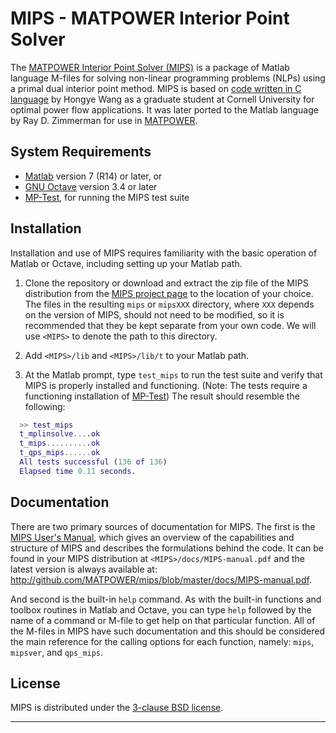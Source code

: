 MIPS - MATPOWER Interior Point Solver
=====================================

The [MATPOWER Interior Point Solver (MIPS)][1] is a package of Matlab language
M-files for solving non-linear programming problems (NLPs) using a primal
dual interior point method. MIPS is based on [code written in C language][2]
by Hongye Wang as a graduate student at Cornell University for optimal
power flow applications. It was later ported to the Matlab language by
Ray D. Zimmerman for use in [MATPOWER][3].

System Requirements
-------------------

*   [Matlab][4] version 7 (R14) or later, or
*   [GNU Octave][5] version 3.4 or later
*   [MP-Test][6], for running the MIPS test suite


Installation
------------

Installation and use of MIPS requires familiarity with the basic operation
of Matlab or Octave, including setting up your Matlab path.

1.  Clone the repository or download and extract the zip file of the MIPS
    distribution from the [MIPS project page][1] to the location of your
    choice. The files in the resulting `mips` or `mipsXXX` directory,
    where `XXX` depends on the version of MIPS, should not need to be
    modified, so it is recommended that they be kept separate from your
    own code. We will use `<MIPS>` to denote the path to this directory.

2.  Add `<MIPS>/lib` and `<MIPS>/lib/t` to your Matlab path.

3.  At the Matlab prompt, type `test_mips` to run the test suite and
    verify that MIPS is properly installed and functioning. (Note: The
    tests require a functioning installation of [MP-Test][6]) The result
    should resemble the following:
```matlab
  >> test_mips
  t_mplinsolve....ok
  t_mips..........ok
  t_qps_mips......ok
  All tests successful (136 of 136)
  Elapsed time 0.11 seconds.
```

Documentation
-------------

There are two primary sources of documentation for MIPS. The first is
the [MIPS User's Manual][7], which gives an overview of the capabilities
and structure of MIPS and describes the formulations behind the code. It
can be found in your MIPS distribution at `<MIPS>/docs/MIPS-manual.pdf`
and the latest version is always available at:
<http://github.com/MATPOWER/mips/blob/master/docs/MIPS-manual.pdf>.

And second is the built-in `help` command. As with the built-in
functions and toolbox routines in Matlab and Octave, you can type `help`
followed by the name of a command or M-file to get help on that particular
function. All of the M-files in MIPS have such documentation and this
should be considered the main reference for the calling options for each
function, namely: `mips`, `mipsver`, and `qps_mips`.


License
-------

MIPS is distributed under the [3-clause BSD license][8].

----
[1]: http://github.com/MATPOWER/mips
[2]: http://www.pserc.cornell.edu/tspopf/
[3]: http://github.com/MATPOWER/matpower
[4]: http://www.mathworks.com/
[5]: https://www.gnu.org/software/octave/
[6]: http://github.com/MATPOWER/mptest
[7]: http://github.com/MATPOWER/mips/blob/master/docs/MIPS-manual.pdf
[8]: ./LICENSE
